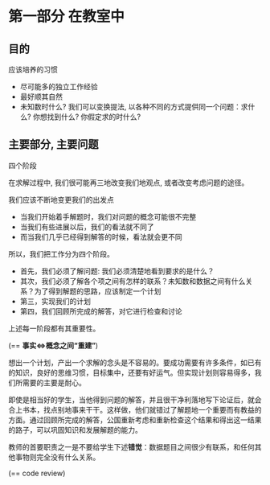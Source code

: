 # 第一部分 在教室中

## 目的

应该培养的习惯

- 尽可能多的独立工作经验
- 最好顺其自然
- 未知数时什么? 我们可以变换提法, 以各种不同的方式提供同一个问题：求什么? 你想找到什么? 你假定求的时什么?

## 主要部分, 主要问题

四个阶段

在求解过程中, 我们很可能再三地改变我们地观点, 或者改变考虑问题的途径。

我们应该不断地变更我们的出发点

- 当我们开始着手解题时，我们对问题的概念可能很不完整
- 当我们有些进展以后，我们的看法就不同了
- 而当我们几乎已经得到解答的时候，看法就会更不同

所以，我们把工作分为四个阶段。

- 首先，我们必须了解问题: 我们必须清楚地看到要求的是什么？
- 其次，我们必须了解各个项之间有怎样的联系？未知数和数据之间有什么关系？为了得到解题的思路，应该制定一个计划
- 第三，实现我们的计划
- 第四，我们回顾所完成的解答，对它进行检查和讨论

上述每一阶段都有其重要性。

(== **事实⇔概念之间“重建”**)

想出一个计划，产出一个求解的念头是不容易的。要成功需要有许多条件，如已有的知识，良好的思维习惯，目标集中，还要有好运气。但实现计划则容易得多，我们所需要的主要是耐心。

即使是相当好的学生，当他得到问题的解答，并且很干净利落地写下论证后，就会合上书本，找点别地事来干干。这样做，他们就错过了解题地一个重要而有教益的方面。通过回顾所完成的解答，公国重新考虑和重新检查这个结果和得出这一结果的路子，可以巩固知识和发展解题的能力。

教师的首要职责之一是不要给学生下述**错觉**：数据题目之间很少有联系，和任何其他事物则完全没有什么关系。

(== code review)
